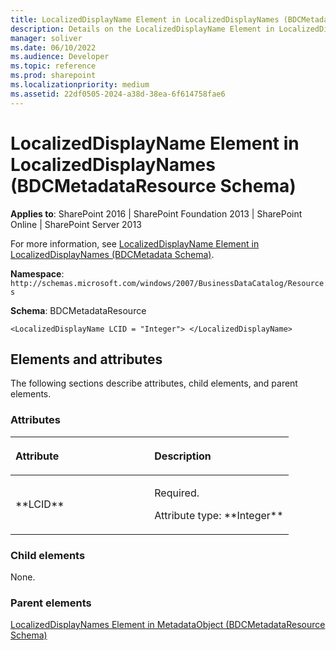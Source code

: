 ```yaml
---
title: LocalizedDisplayName Element in LocalizedDisplayNames (BDCMetadataResource Schema)
description: Details on the LocalizedDisplayName Element in LocalizedDisplayNames (BDCMetadataResource Schema)
manager: soliver
ms.date: 06/10/2022
ms.audience: Developer
ms.topic: reference
ms.prod: sharepoint
ms.localizationpriority: medium
ms.assetid: 22df0505-2024-a38d-38ea-6f614758fae6
---
```


# LocalizedDisplayName Element in LocalizedDisplayNames (BDCMetadataResource Schema)

**Applies to**: SharePoint 2016 | SharePoint Foundation 2013 | SharePoint Online | SharePoint Server 2013

For more information, see [LocalizedDisplayName Element in LocalizedDisplayNames (BDCMetadata Schema)](localizeddisplayname-element-in-localizeddisplaynames-bdcmetadata-schema.md).

**Namespace**: `http://schemas.microsoft.com/windows/2007/BusinessDataCatalog/Resources`

**Schema**: BDCMetadataResource

```
<LocalizedDisplayName LCID = "Integer"> </LocalizedDisplayName>
```

## Elements and attributes

The following sections describe attributes, child elements, and parent elements.

### Attributes

<table>
<colgroup>
<col width="50%" />
<col width="50%" />
</colgroup>
<thead>
<tr class="header">
<th align="left"><p>Attribute</p></th>
<th align="left"><p>Description</p></th>
</tr>
</thead>
<tbody>
<tr class="odd">
<td align="left"><p>**LCID**</p></td>
<td align="left"><p>Required.</p>
<p>Attribute type: **Integer**</p></td>
</tr>
</tbody>
</table>

### Child elements

None.

### Parent elements

[LocalizedDisplayNames Element in MetadataObject (BDCMetadataResource Schema)](localizeddisplaynames-element-in-metadataobject-bdcmetadataresource-schema.md)









